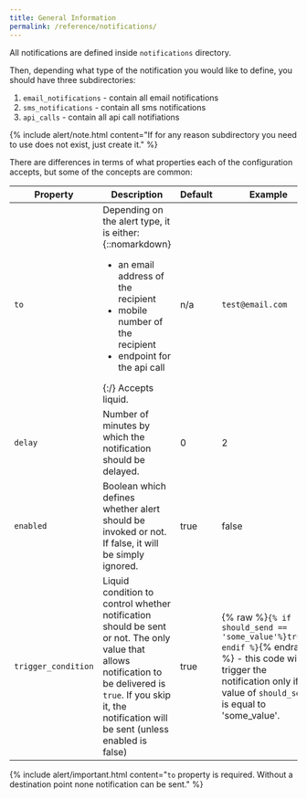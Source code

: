 ```yaml
---
title: General Information
permalink: /reference/notifications/
---
```


All notifications are defined inside `notifications` directory.

Then, depending what type of the notification you would like to define, you should have three subdirectories:

1. `email_notifications` - contain all email notifications
2. `sms_notifications` - contain all sms notifications
3. `api_calls` - contain all api call notifiations

{% include alert/note.html content="If for any reason subdirectory you need to use does not exist, just create it." %}

There are differences in terms of what properties each of the configuration accepts, but some of the concepts are common:

Property | Description | Default | Example
--- | --- | --- | ---
`to` | Depending on the alert type, it is either: {::nomarkdown}<ul><li>an email address of the recipient</li><li>mobile number of the recipient</li><li>endpoint for the api call</li></ul>{:/} Accepts liquid. | n/a | `test@email.com`
`delay` | Number of minutes by which the notification should be delayed. | 0 | 2
`enabled` | Boolean which defines whether alert should be invoked or not. If false, it will be simply ignored. | true | false
`trigger_condition` | Liquid condition to control whether notification should be sent or not. The only value that allows notification to be delivered is `true`. If you skip it, the notification will be sent (unless enabled is false) | true | {% raw %}`{% if should_send == 'some_value'%}true{% endif %}`{% endraw %} - this code will trigger the notification only if value of `should_send` is equal to 'some_value'.

{% include alert/important.html content="`to` property is required. Without a destination point none notification can be sent." %}